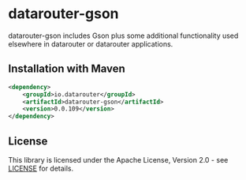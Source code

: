 # datarouter-gson

datarouter-gson includes Gson plus some additional functionality used elsewhere in datarouter or datarouter applications.

## Installation with Maven

```xml
<dependency>
	<groupId>io.datarouter</groupId>
	<artifactId>datarouter-gson</artifactId>
	<version>0.0.109</version>
</dependency>
```

## License

This library is licensed under the Apache License, Version 2.0 - see [LICENSE](../LICENSE) for details.
